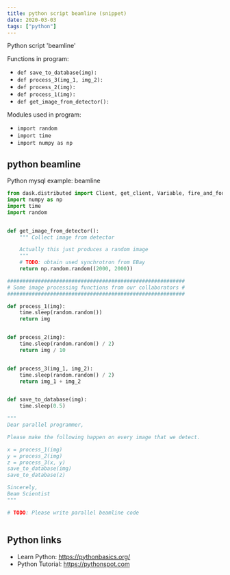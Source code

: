 ```yaml
---
title: python script beamline (snippet)
date: 2020-03-03
tags: ["python"]
---
```

Python script 'beamline'

Functions in program: 
* `def save_to_database(img):`
* `def process_3(img_1, img_2):`
* `def process_2(img):`
* `def process_1(img):`
* `def get_image_from_detector():`

Modules used in program: 
* `import random`
* `import time`
* `import numpy as np`

## python beamline

Python mysql example: beamline

```python
from dask.distributed import Client, get_client, Variable, fire_and_forget
import numpy as np
import time
import random


def get_image_from_detector():
    """ Collect image from detector

    Actually this just produces a random image
    """
    # TODO: obtain used synchrotron from EBay
    return np.random.random((2000, 2000))

##########################################################
# Some image processing functions from our collaborators #
##########################################################

def process_1(img):
    time.sleep(random.random())
    return img


def process_2(img):
    time.sleep(random.random() / 2)
    return img / 10


def process_3(img_1, img_2):
    time.sleep(random.random() / 2)
    return img_1 + img_2


def save_to_database(img):
    time.sleep(0.5)

"""
Dear parallel programmer,

Please make the following happen on every image that we detect.

x = process_1(img)
y = process_2(img)
z = process_3(x, y)
save_to_database(img)
save_to_database(z)

Sincerely,
Beam Scientist
"""

# TODO: Please write parallel beamline code



```

## Python links

- Learn Python: https://pythonbasics.org/
- Python Tutorial: https://pythonspot.com
